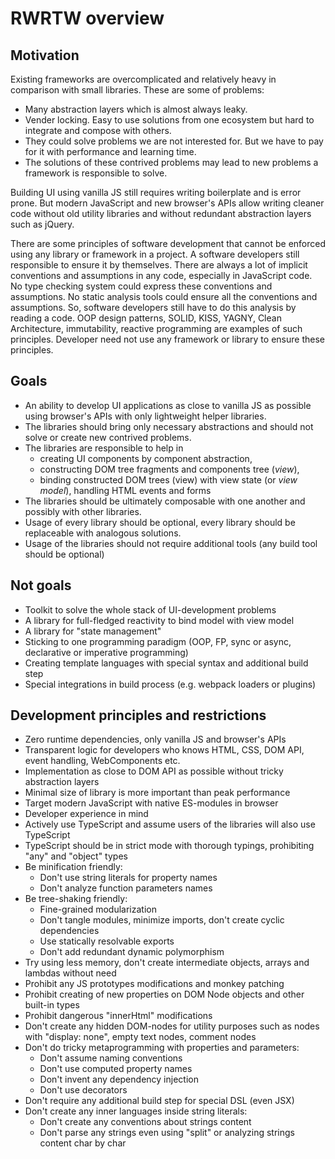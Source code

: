 # RWRTW overview

## Motivation

Existing frameworks are overcomplicated and relatively heavy in comparison with small libraries. These are some of problems:

- Many abstraction layers which is almost always leaky.
- Vender locking. Easy to use solutions from one ecosystem but hard to integrate and compose with others.
- They could solve problems we are not interested for. But we have to pay for it with performance and learning time.
- The solutions of these contrived problems may lead to new problems a framework is responsible to solve.

Building UI using vanilla JS still requires writing boilerplate and is error prone. But modern JavaScript and new browser's APIs allow writing cleaner code without old utility libraries and without redundant abstraction layers such as jQuery.

There are some principles of software development that cannot be enforced using any library or framework in a project. A software developers still responsible to ensure it by themselves. There are always a lot of implicit conventions and assumptions in any code, especially in JavaScript code. No type checking system could express these conventions and assumptions. No static analysis tools could ensure all the conventions and assumptions. So, software developers still have to do this analysis by reading a code. OOP design patterns, SOLID, KISS, YAGNY, Clean Architecture, immutability, reactive programming are examples of such principles. Developer need not use any framework or library to ensure these principles.

## Goals

- An ability to develop UI applications as close to vanilla JS as possible using browser's APIs with only lightweight helper libraries.
- The libraries should bring only necessary abstractions and should not solve or create new contrived problems.
- The libraries are responsible to help in
  - creating UI components by component abstraction,
  - constructing DOM tree fragments and components tree (_view_),
  - binding constructed DOM trees (view) with view state (or _view model_), handling HTML events and forms
- The libraries should be ultimately composable with one another and possibly with other libraries.
- Usage of every library should be optional, every library should be replaceable with analogous solutions.
- Usage of the libraries should not require additional tools (any build tool should be optional)

## Not goals

- Toolkit to solve the whole stack of UI-development problems
- A library for full-fledged reactivity to bind model with view model
- A library for "state management"
- Sticking to one programming paradigm (OOP, FP, sync or async, declarative or imperative programming)
- Creating template languages with special syntax and additional build step
- Special integrations in build process (e.g. webpack loaders or plugins)

## Development principles and restrictions

- Zero runtime dependencies, only vanilla JS and browser's APIs
- Transparent logic for developers who knows HTML, CSS, DOM API, event handling, WebComponents etc.
- Implementation as close to DOM API as possible without tricky abstraction layers
- Minimal size of library is more important than peak performance
- Target modern JavaScript with native ES-modules in browser
- Developer experience in mind
- Actively use TypeScript and assume users of the libraries will also use TypeScript
- TypeScript should be in strict mode with thorough typings, prohibiting "any" and "object" types
- Be minification friendly:
  - Don't use string literals for property names
  - Don't analyze function parameters names
- Be tree-shaking friendly:
  - Fine-grained modularization
  - Don't tangle modules, minimize imports, don't create cyclic dependencies
  - Use statically resolvable exports
  - Don't add redundant dynamic polymorphism
- Try using less memory, don't create intermediate objects, arrays and lambdas without need
- Prohibit any JS prototypes modifications and monkey patching
- Prohibit creating of new properties on DOM Node objects and other built-in types
- Prohibit dangerous "innerHtml" modifications
- Don't create any hidden DOM-nodes for utility purposes such as nodes with "display: none", empty text nodes, comment nodes
- Don't do tricky metaprogramming with properties and parameters:
  - Don't assume naming conventions
  - Don't use computed property names
  - Don't invent any dependency injection
  - Don't use decorators
- Don't require any additional build step for special DSL (even JSX)
- Don't create any inner languages inside string literals:
  - Don't create any conventions about strings content
  - Don't parse any strings even using "split" or analyzing strings content char by char
